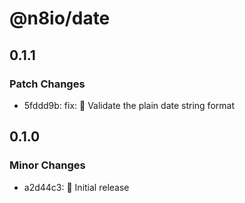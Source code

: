 # @n8io/date

## 0.1.1

### Patch Changes

- 5fddd9b: fix: 🐛 Validate the plain date string format

## 0.1.0

### Minor Changes

- a2d44c3: 🎉 Initial release
